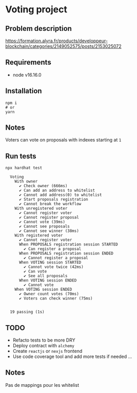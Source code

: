 # Voting project

## Problem description

https://formation.alyra.fr/products/developpeur-blockchain/categories/2149052575/posts/2153025072

## Requirements

- node v16.16.0

## Installation

```shell
npm i
# or
yarn
```

## Notes

Voters can vote on proposals with indexes starting at `1`

## Run tests

```shell
npx hardhat test

  Voting
    With owner
      ✔ Check owner (666ms)
      ✔ Can add an address to whitelist
      ✔ Cannot add address(0) to whitelist
      ✔ Start proposals registration
      ✔ Cannot break the workflow
    With unregistered voter
      ✔ Cannot register voter
      ✔ Cannot register proposal
      ✔ Cannot vote (39ms)
      ✔ Cannot see proposals
      ✔ Cannot see winner (38ms)
    With registered voter
      ✔ Cannot register voter
      When PROPOSALS registration session STARTED
        ✔ Can register a proposal
      When PROPOSALS registration session ENDED
        ✔ Cannot register a proposal
      When VOTING session STARTED
        ✔ Cannot vote twice (42ms)
        ✔ Can vote
        ✔ See all proposals
      When VOTING session ENDED
        ✔ Cannot vote
    When VOTING session ENDED
      ✔ Owner count votes (70ms)
      ✔ Voters can check winner (75ms)


  19 passing (1s)
```

## TODO

- Refacto tests to be more DRY
- Deploy contract with `alchemy`
- Create `reactjs` or `nexjs` frontend
- Use code coverage tool and add more tests if needed
  ...

## Notes

Pas de mappings pour les whitelist
